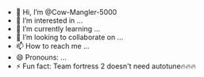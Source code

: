 - 👋 Hi, I’m @Cow-Mangler-5000
- 👀 I’m interested in ...
- 🌱 I’m currently learning ...
- 💞️ I’m looking to collaborate on ...
- 📫 How to reach me ...
- 😄 Pronouns: ...
- ⚡ Fun fact: Team fortress 2 doesn't need autotune🔥🔥🔥

<!---
Cow-Mangler-5000/Cow-Mangler-5000 is a ✨ special ✨ repository because its `README.md` (this file) appears on your GitHub profile.
You can click the Preview link to take a look at your changes.
--->
